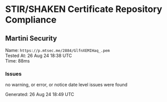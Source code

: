 # STIR/SHAKEN Certificate Repository Compliance

## Martini Security

Name: `https://p.mtsec.me/2884/GlfnXEMIHaq_.pem`\
Tested At: 26 Aug 24 18:38 UTC\
Time: 88ms

### Issues

no warning, or error, or notice date level issues were found

Generated: 26 Aug 24 18:49 UTC